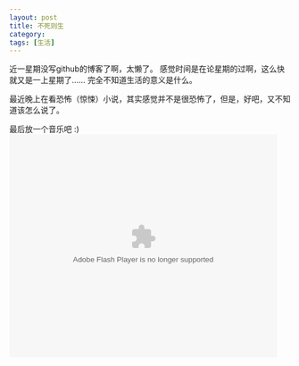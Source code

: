 ```yaml
---
layout: post
title: 不死则生
category: 
tags: [生活]
---
```

近一星期没写github的博客了啊，太懒了。
感觉时间是在论星期的过啊，这么快就又是一上星期了…… 完全不知道生活的意义是什么。

最近晚上在看恐怖（惊悚）小说，其实感觉并不是很恐怖了，但是，好吧，又不知道该怎么说了。

最后放一个音乐吧 :)   
<embed src="http://player.youku.com/player.php/sid/XMjYwNDA3MjQ4/v.swf" quality="high" width="480" height="400" align="middle" allowScriptAccess="sameDomain" allowFullscreen="true" type="application/x-shockwave-flash"></embed>

